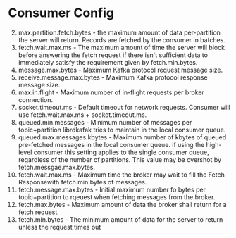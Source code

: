 # Consumer Config

2. max.partition.fetch.bytes - the maximum amount of data per-partition the
   server will return. Records are fetched by the consumer in batches. 
4. fetch.wait.max.ms - The maximum amount of time the server will block before
   answering the fetch request if there isn't sufficient data to immediately
   satisfy the requirement given by fetch.min.bytes.
5. message.max.bytes - Maximum Kafka protocol request message size. 
6. receive.message.max.bytes - Maximum Kafka protocol response message size. 
7. max.in.flight - Maximum number of in-flight requests per broker connection. 
8. socket.timeout.ms - Default timeout for network requests. Consumer will use
   fetch.wait.max.ms + socket.timeout.ms.
9. queued.min.messages - Minimum number of messages per topic+partition
   librdkafak tries to maintain in the local consumer queue.
10. queued.max.messages.kbytes - Maximum number of kbytes of queued pre-fetched
    messages in the local consumer queue. if using the high-level consumer this
    setting applies to the single consumer queue, regardless of the number of
    partitions. This value may be overshot by fetch.messgae.max.bytes.
11. fetch.wait.max.ms - Maximum time the broker may wait to fill the Fetch
    Responsewith fetch.min.bytes of messages.
12. fetch.message.max.bytes - Initial maximum number fo bytes per
    topic+partition to rqeuest when fetching messages from the broker.
13. fetch.max.bytes - Maximum amount of data the broker shall return for a fetch
    request. 
14. fetch.min.bytes - The minimum amount of data for the server to return unless
   the request times out
